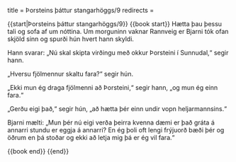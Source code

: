 title = Þorsteins þáttur stangarhöggs/9
redirects =
>>>>

{{start|Þorsteins þáttur stangarhöggs/9}}
{{book start}}
Hætta þau þessu tali og sofa af um nóttina. Um morguninn vaknar Rannveig er Bjarni tók ofan skjöld sinn og spurði hún hvert hann skyldi.

Hann svarar: „Nú skal skipta virðingu með okkur Þorsteini í Sunnudal,“ segir hann.

„Hversu fjölmennur skaltu fara?“ segir hún.

„Ekki mun ég draga fjölmenni að Þorsteini,“ segir hann, „og mun ég einn fara.“

„Gerðu eigi það,“ segir hún, „að hætta þér einn undir vopn heljarmannsins.“

Bjarni mælti: „Mun þér nú eigi verða þeirra kvenna dæmi er það gráta á annarri stundu er eggja á annarri? En ég þoli oft lengi frýjuorð bæði þér og öðrum en þá stoðar og ekki að letja mig þá er ég vil fara.“

{{book end}}
{{end}}